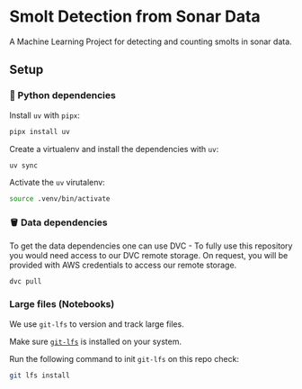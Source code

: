 # Smolt Detection from Sonar Data

A Machine Learning Project for detecting and counting smolts in sonar data.

## Setup

### 🐍 Python dependencies

Install `uv` with `pipx`:

```sh
pipx install uv
```

Create a virtualenv and install the dependencies with `uv`:

```sh
uv sync
```

Activate the `uv` virutalenv:

```sh
source .venv/bin/activate
```

### 🪣 Data dependencies

To get the data dependencies one can use DVC - To fully use this
repository you would need access to our DVC remote storage. On request, you
will be provided with AWS credentials to access our remote storage.

```sh
dvc pull
```

### Large files (Notebooks)

We use `git-lfs` to version and track large files.

Make sure [`git-lfs`](https://git-lfs.com/) is installed on your system.

Run the following command to init `git-lfs` on this repo check:

```sh
git lfs install
```
